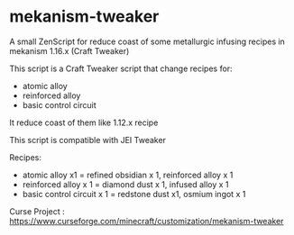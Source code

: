 # mekanism-tweaker
A small ZenScript for reduce coast of some metallurgic infusing recipes in mekanism 1.16.x (Craft Tweaker)

This script is a Craft Tweaker script that change recipes for:

- atomic alloy
- reinforced alloy
- basic control circuit

It reduce coast of them like 1.12.x recipe

This script is compatible with JEI Tweaker

Recipes:

- atomic alloy x1 = refined obsidian x 1, reinforced alloy x 1
- reinforced alloy x 1 = diamond dust x 1, infused alloy x 1
- basic control circuit x 1 = redstone dust x1, osmium ingot x 1

Curse Project : https://www.curseforge.com/minecraft/customization/mekanism-tweaker
